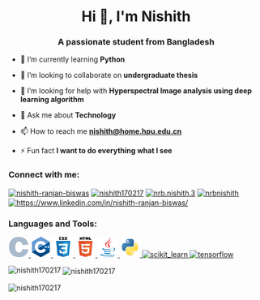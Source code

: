 <h1 align="center">Hi 👋, I'm Nishith</h1>
<h3 align="center">A passionate student from Bangladesh</h3>

- 🌱 I’m currently learning **Python**

- 👯 I’m looking to collaborate on **undergraduate thesis**

- 🤝 I’m looking for help with **Hyperspectral Image analysis using deep learning algorithm**

- 💬 Ask me about **Technology**

- 📫 How to reach me **nishith@home.hpu.edu.cn**

- ⚡ Fun fact **I want to do everything what I see**

<h3 align="left">Connect with me:</h3>
<p align="left">
<a href="https://linkedin.com/in/nishith-ranjan-biswas" target="blank"><img align="center" src="https://raw.githubusercontent.com/rahuldkjain/github-profile-readme-generator/neutral-icons/src/images/icons/Social/linked-in-alt.svg" alt="nishith-ranjan-biswas" height="30" width="40" /></a>
<a href="https://kaggle.com/nishith170217" target="blank"><img align="center" src="https://raw.githubusercontent.com/rahuldkjain/github-profile-readme-generator/neutral-icons/src/images/icons/Social/kaggle.svg" alt="nishith170217" height="30" width="40" /></a>
<a href="https://fb.com/nrb.nishith.3" target="blank"><img align="center" src="https://raw.githubusercontent.com/rahuldkjain/github-profile-readme-generator/neutral-icons/src/images/icons/Social/facebook.svg" alt="nrb.nishith.3" height="30" width="40" /></a>
<a href="https://instagram.com/nrbnishith" target="blank"><img align="center" src="https://raw.githubusercontent.com/rahuldkjain/github-profile-readme-generator/neutral-icons/src/images/icons/Social/instagram.svg" alt="nrbnishith" height="30" width="40" /></a>
<a href="/https://www.linkedin.com/in/nishith-ranjan-biswas/" target="blank"><img align="center" src="https://raw.githubusercontent.com/rahuldkjain/github-profile-readme-generator/neutral-icons/src/images/icons/Social/rss.svg" alt="https://www.linkedin.com/in/nishith-ranjan-biswas/" height="30" width="40" /></a>
</p>

<h3 align="left">Languages and Tools:</h3>
<p align="left"> <a href="https://www.cprogramming.com/" target="_blank"> <img src="https://raw.githubusercontent.com/devicons/devicon/master/icons/c/c-original.svg" alt="c" width="40" height="40"/> </a> <a href="https://www.w3schools.com/cpp/" target="_blank"> <img src="https://raw.githubusercontent.com/devicons/devicon/master/icons/cplusplus/cplusplus-original.svg" alt="cplusplus" width="40" height="40"/> </a> <a href="https://www.w3schools.com/css/" target="_blank"> <img src="https://raw.githubusercontent.com/devicons/devicon/master/icons/css3/css3-original-wordmark.svg" alt="css3" width="40" height="40"/> </a> <a href="https://www.w3.org/html/" target="_blank"> <img src="https://raw.githubusercontent.com/devicons/devicon/master/icons/html5/html5-original-wordmark.svg" alt="html5" width="40" height="40"/> </a> <a href="https://www.java.com" target="_blank"> <img src="https://raw.githubusercontent.com/devicons/devicon/master/icons/java/java-original.svg" alt="java" width="40" height="40"/> </a> <a href="https://www.python.org" target="_blank"> <img src="https://raw.githubusercontent.com/devicons/devicon/master/icons/python/python-original.svg" alt="python" width="40" height="40"/> </a> <a href="https://scikit-learn.org/" target="_blank"> <img src="https://upload.wikimedia.org/wikipedia/commons/0/05/Scikit_learn_logo_small.svg" alt="scikit_learn" width="40" height="40"/> </a> <a href="https://www.tensorflow.org" target="_blank"> <img src="https://www.vectorlogo.zone/logos/tensorflow/tensorflow-icon.svg" alt="tensorflow" width="40" height="40"/> </a> </p>

<p><img align="left" src="https://github-readme-stats.vercel.app/api/top-langs?username=nishith170217&show_icons=true&locale=en&layout=compact" alt="nishith170217" /></p>

<p>&nbsp;<img align="center" src="https://github-readme-stats.vercel.app/api?username=nishith170217&show_icons=true&locale=en" alt="nishith170217" /></p>

<p><img align="center" src="https://github-readme-streak-stats.herokuapp.com/?user=nishith170217&" alt="nishith170217" /></p>
